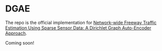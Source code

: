 # DGAE    

The repo is the official implementation for [Network-wide Freeway Traffic Estimation Using Sparse Sensor Data: A Dirichlet Graph Auto-Encoder Approach](https://arxiv.org/abs/2503.15845).

Coming soon!    



